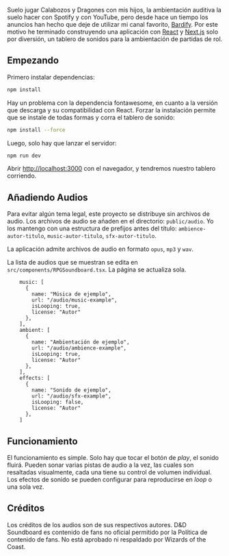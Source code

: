 Suelo jugar Calabozos y Dragones con mis hijos, la ambientación auditiva la suelo hacer con Spotify y con YouTube, pero desde hace un tiempo los anuncios han hecho que deje de utilizar mi canal favorito, [Bardify](https://www.youtube.com/@bardify). Por este motivo he terminado construyendo una aplicación con [React](https://react.dev/) y [Next.js](https://nextjs.org) solo por diversión, un tablero de sonidos para la ambientación de partidas de rol.

## Empezando

Primero instalar dependencias:

```bash
npm install
```

Hay un problema con la dependencia fontawesome, en cuanto a la versión que descarga y su compatibilidad con React. Forzar la instalación permite que se instale de todas formas y corra el tablero de sonido:

```bash
npm install --force
```

Luego, solo hay que lanzar el servidor: 

```bash
npm run dev
```

Abrir [http://localhost:3000](http://localhost:3000) con el navegador, y tendremos nuestro tablero corriendo.

## Añadiendo Audios

Para evitar algún tema legal, este proyecto se distribuye sin archivos de audio. Los archivos de audio se añaden en el directorio: `public/audio`. Yo los mantengo con una estructura de prefijos antes del título: `ambience-autor-titulo`, `music-autor-titulo`, `sfx-autor-titulo`.

La aplicación admite archivos de audio en formato `opus`, `mp3` y `wav`.

La lista de audios que se muestran se edita en `src/components/RPGSoundboard.tsx`. La página se actualiza sola.

```TSX
    music: [
      { 
        name: "Música de ejemplo", 
        url: "/audio/music-example", 
        isLooping: true,
        license: "Autor"
      },
    ],
    ambient: [
      { 
        name: "Ambientación de ejemplo", 
        url: "/audio/ambience-example", 
        isLooping: true,
        license: "Autor"
      },
    ],
    effects: [
      { 
        name: "Sonido de ejemplo", 
        url: "/audio/sfx-example", 
        isLooping: false,
        license: "Autor"
      },
    ]
```

## Funcionamiento

El funcionamiento es simple. Solo hay que tocar el botón de _play_, el sonido fluirá. Pueden sonar varias pistas de audio a la vez, las cuales son resaltadas visualmente, cada una tiene su control de volumen individual. Los efectos de sonido se pueden configurar para reproducirse en _loop_ o una sola vez.

## Créditos

Los créditos de los audios son de sus respectivos autores. D&D Soundboard es contenido de fans no oficial permitido por la Política de contenido de fans. No está aprobado ni respaldado por Wizards of the Coast.